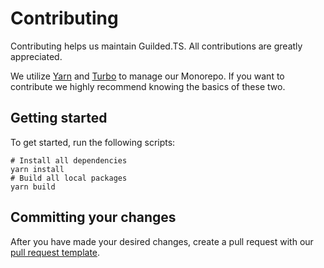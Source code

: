 # Contributing

Contributing helps us maintain Guilded.TS. All contributions are greatly appreciated.

We utilize [Yarn](https://yarnpkg.com) and [Turbo](https://turborepo.org) to manage our Monorepo. If you want to contribute we highly recommend knowing the basics of these two.

## Getting started

To get started, run the following scripts:

```
# Install all dependencies
yarn install
# Build all local packages
yarn build
```

## Committing your changes

After you have made your desired changes, create a pull request with our [pull request template](https://github.com/guildedts/guilded.ts/tree/main/.github/PULL_REQUEST_TEMPLATE.md).
